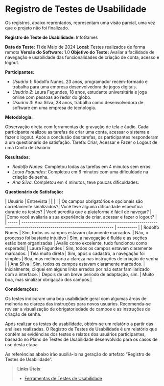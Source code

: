 # Registro de Testes de Usabilidade

Os registros, abaixo reprentados, representam uma visão parcial, uma vez que o projeto não foi finalizado.

__Registro de Teste de Usabilidade:__ InfoGames

__Data do Teste:__ 11 de Maio de 2024
__Local:__ Testes realizados de forma remota
__Versão do Software:__ 1.0
__Objetivo do Teste:__ Avaliar a facilidade de navegação e usabilidade das funcionalidades de criação de conta, acesso e logout.

__Participantes:__

* _Usuário 1_: Rodolfo Nunes, 23 anos, programador recém-formado e trabalha para uma empresa desenvolvedora de jogos digitais.
* _Usuário 2_: Laura Fagundes, 18 anos, estudante universitária e joga online com pessoas ao redor do globo.
* _Usuário 3_: Ana Silva, 28 anos, trabalha como desenvolvedora de software em uma empresa de tecnologia.


__Metodologia:__

Observação direta com ferramentas de gravação de tela e áudio. Cada participante realizou as tarefas de criar uma conta, acessar o sistema e fazer o logout. Após a conclusão das tarefas, os participantes responderam a um questionário de satisfação.
Tarefa: Criar, Acessar e Fazer o Logout de uma Conta de Usuário

__Resultados:__

* _Rodolfo Nunes_: Completou todas as tarefas em 4 minutos sem erros.
* _Laura Fagundes_: Completou em 6 minutos com uma dificuldade na criação de senha.
* _Ana Silva_: Completou em 4 minutos, teve poucas dificuldades.


__Questionário de Satisfação:__


| Usuário    | Entrevista                                                                                                       |     |     |
| | Os campos obrigatórios e opcionais são corretamente sinalizados?|  Você teve alguma dificuldade específica durante os testes?   | Você acredita que a plataforma é fácil de navegar? |  |Como você avaliaria a sua experiência de criar, acessar e fazer o logout?  |
| ----- | ---------------------------------------------------------------------------------------------------------------------------- | ---------- |
| Rodolfo Nunes | Sim, todos os campos estavam claramente marcados.      | Não, o processo foi bastante intuitivo       | Sim, a navegação é fluída e as seções estão bem organizadas | Avalio como excelente, tudo funcionou como esperado| 
| Laura Fagundes | Sim, todos os campos estavam claramente marcados.    | Tela muito direta       | Sim, após o cadastro, a navegação foi simples | Boa, mas melhoraria a clareza nas instruções de criação de senha |
| Ana Silva |  Sim, todos os campos estavam claramente marcados.       | Inicialmente, cliquei em alguns links errados por não estar familiarizado com a interface.  | Depois de um breve período de adaptação, sim. | Muito boa, mas sinalizar obrigação dos campos.|


__Considerações:__

Os testes indicaram uma boa usabilidade geral com algumas áreas de melhoria na clareza das instruções para novos usuários. Recomenda-se revisar a visualização de obrigatoriedade de campos e as instruções de criação de senha.



Após realizar os testes de usabilidade, obtém-se um relatório a partir das análises realizadas. O Registro de Testes de Usabilidade é um relatório que contém as evidências dos testes e relatos dos usuários participantes, baseado no Plano de Testes de Usabilidade desenvolvido para os casos de uso desta etapa.

As referências abaixo irão auxiliá-lo na geração do artefato “Registro de Testes de Usabilidade”.

> **Links Úteis**:
> - [Ferramentas de Testes de Usabilidade](https://www.usability.gov/how-to-and-tools/resources/templates.html)

